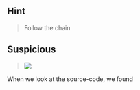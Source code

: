 ## Hint

> Follow the chain

## Suspicious 
> <a href="linkedlist.php?nothing=12345"><img src="chainsaw.jpg" border="0"/></a>

When we look at the source-code, we found

> <!-- urllib may help. DON'T TRY ALL NOTHINGS, since it will never <br/>
  end. 400 times is more than enough. -->
  
I tried to send a get request with parameter nothing=400, this response happens
> and the next nothing is 57589
